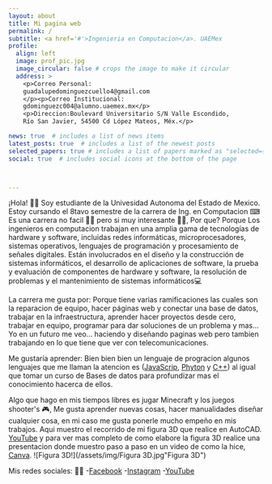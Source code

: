 ```yaml
---
layout: about
title: Mi pagina web
permalink: /
subtitle: <a href='#'>Ingenieria en Computacion</a>. UAEMex
profile:
  align: left
  image: prof_pic.jpg
  image_circular: false # crops the image to make it circular
  address: >
    <p>Correo Personal:
    guadalupedominguezcuello4@gmail.com 
    </p><p>Correo Institucional:
    gdominguezc004@alumno.uaemex.mx</p>
    <p>Direccion:Boulevard Universitario S/N Valle Escondido, 
    Río San Javier, 54500 Cd López Mateos, Méx.</p>

news: true  # includes a list of news items
latest_posts: true  # includes a list of the newest posts
selected_papers: true # includes a list of papers marked as "selected={true}"
social: true  # includes social icons at the bottom of the page



---
```


  ¡Hola! 🙋‍♀️ Soy estudiante de la Univesidad Autonoma del Estado de Mexico. Estoy cursando el 8tavo semestre de la carrera de Ing. en Computacion ⌨
  Es una carrera no facil 🤷‍♀️ pero si muy interesante 🙆‍♀️, Por que? Porque Los ingenieros en computacion trabajan en una amplia gama de tecnologías de
  hardware y software, incluidas redes informáticas, microprocesadores, sistemas operativos, lenguajes de programación y procesamiento de 
  señales digitales. Están involucrados en el diseño y la construcción de sistemas informáticos, el desarrollo de aplicaciones de software,
  la prueba y evaluación de componentes de hardware y software, la resolución de problemas y el mantenimiento de sistemas informáticos💻

  La carrera me gusta por: Porque tiene varias ramificaciones las cuales son la reparacion de equipo, hacer páginas web y conectar una base de datos, trabajar en la infraestructura, aprender hacer proyectos desde cero, trabajar en equipo, programar para dar soluciones de un problema y mas...
 Yo en un futuro me veo... haciendo y diseñando paginas web pero tambien trabajando en lo que tiene que ver con telecomunicaciones.

  Me gustaría aprender: Bien bien bien un lenguaje de progracion algunos lenguajes que me llaman la atencion es
  ([JavaScrip](https://developer.microsoft.com/es-es/javascript/), [Phyton](https://www.python.org/) y [C++](http://www.bloodshed.net/)) 
  al igual que tomar un curso de Bases de datos para profundizar mas el conocimiento hacerca de ellos.


  Algo que hago en mis tiempos libres es jugar Minecraft y los juegos shooter's 🎮, Me gusta aprender nuevas
  cosas, hacer manualidades diseñar cualquier cosa, en mi caso me gusta ponerle mucho empeño en mis trabajos. 
  Aqui muestro el recorrido de mi figura 3D que realice en AutoCAD.  [YouTube](https://youtu.be/aJE5XUbKF0s) y para ver mas completo de como elabore la figura 3D realice una presentacion donde muestro paso a paso en un video de como la hice, [Canva](https://www.canva.com/design/DAFSvk15tDA/WLGPJapJRWdDCEZSGFNZNw/edit?utm_content=DAFSvk15tDA&utm_campaign=designshare&utm_medium=link2&utm_source=sharebutton).  ![Figura 3D!](/assets/img/Figura 3D.jpg"Figura 3D")



 Mis redes sociales: 🐣🦆
 -[Facebook](https://www.facebook.com/lizbeth.dominguez.10297?mibextid=ZbWKwL)
 -[Instagram](https://instagram.com/_lizbethdc_?igshid=ZDdkNTZiNTM=)
 -[YouTube](https://youtube.com/@lizbethdominguez1856)
 




